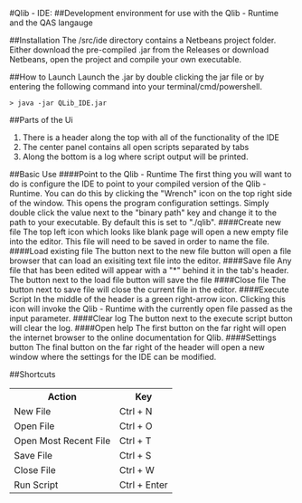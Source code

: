 #Qlib - IDE:
##Development environment for use with the Qlib - Runtime and the QAS langauge

##Installation
The /src/ide directory contains a Netbeans project folder. Either download the pre-compiled .jar from the Releases or download Netbeans, open the project and compile your own executable.

##How to Launch
Launch the .jar by double clicking the jar file or by entering the following command into your terminal/cmd/powershell.
```
> java -jar QLib_IDE.jar
```

##Parts of the Ui
1) There is a header along the top with all of the functionality of the IDE
2) The center panel contains all open scripts separated by tabs
3) Along the bottom is a log where script output will be printed.

##Basic Use
####Point to the Qlib - Runtime
The first thing you will want to do is configure the IDE to point to your compiled version of the Qlib - Runtime. You can do this by clicking the "Wrench" icon on the top right side of the window. This opens the program configuration settings. Simply double click the value next to the "binary path" key and change it to the path to your executable. By default this is set to "./qlib".
####Create new file
The top left icon which looks like blank page will open a new empty file into the editor. This file will need to be saved in order to name the file.
####Load existing file
The button next to the new file button will open a file browser that can load an exisiting text file into the editor.
####Save file
Any file that has been edited will appear with a "*" behind it in the tab's header. The button next to the load file button will save the file
####Close file
The button next to save file will close the current file in the editor.
####Execute Script
In the middle of the header is a green right-arrow icon. Clicking this icon will invoke the Qlib - Runtime with the currently open file passed as the input parameter.
####Clear log
The button next to the execute script button will clear the log.
####Open help
The first button on the far right will open the internet browser to the online documentation for Qlib.
####Settings button
The final button on the far right of the header will open a new window where the settings for the IDE can be modified.

##Shortcuts
<table>
    <tr>
        <th>Action</th>
        <th>Key</th>
    </tr>
    <tr>
        <td>New File</td>
        <td>Ctrl + N</td>
    </tr>
    <tr>
        <td>Open File</td>
        <td>Ctrl + O</td>
    </tr>
    <tr>
        <td>Open Most Recent File</td>
        <td>Ctrl + T</td>
    </tr>
    <tr>
        <td>Save File</td>
        <td>Ctrl + S</td>
    </tr>
    <tr>
        <td>Close File</td>
        <td>Ctrl + W</td>
    </tr>
    <tr>
        <td>Run Script</td>
        <td>Ctrl + Enter</td>
    </tr>
</table>